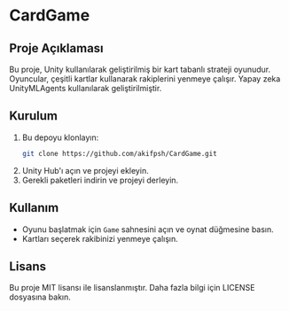 #  CardGame

## Proje Açıklaması
Bu proje, Unity kullanılarak geliştirilmiş bir kart tabanlı strateji oyunudur. Oyuncular, çeşitli kartlar kullanarak rakiplerini yenmeye çalışır. Yapay zeka UnityMLAgents kullanılarak geliştirilmiştir.

## Kurulum
1. Bu depoyu klonlayın:
    ```sh
    git clone https://github.com/akifpsh/CardGame.git
    ```
2. Unity Hub'ı açın ve projeyi ekleyin.
3. Gerekli paketleri indirin ve projeyi derleyin.

## Kullanım
- Oyunu başlatmak için `Game` sahnesini açın ve oynat düğmesine basın.
- Kartları seçerek rakibinizi yenmeye çalışın.

## Lisans
Bu proje MIT lisansı ile lisanslanmıştır. Daha fazla bilgi için LICENSE dosyasına bakın.
